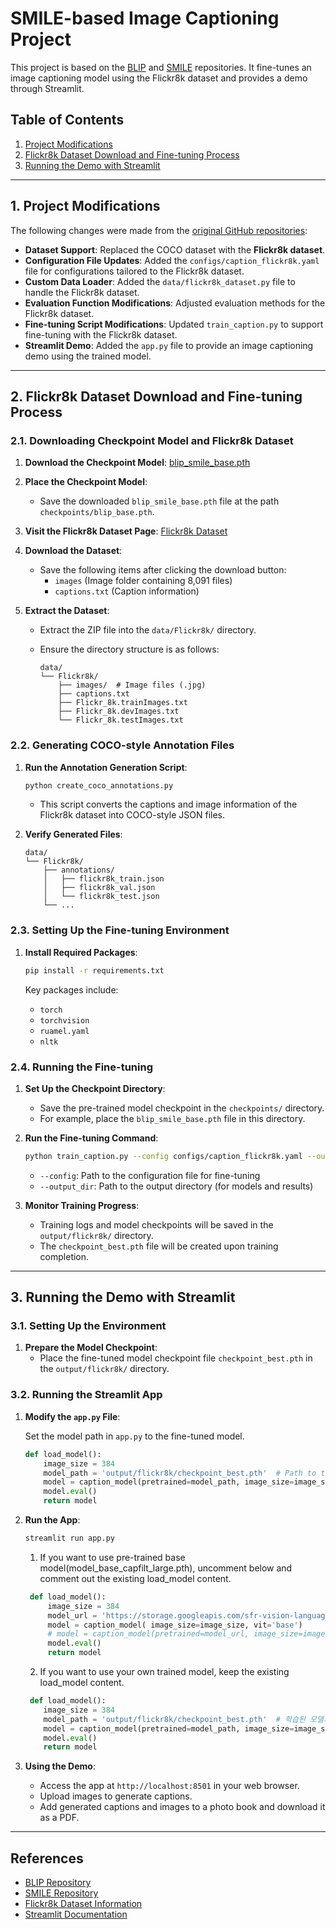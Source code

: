 # SMILE-based Image Captioning Project

This project is based on the [BLIP](https://github.com/salesforce/BLIP) and [SMILE](https://github.com/yuezih/SMILE) repositories. It fine-tunes an image captioning model using the Flickr8k dataset and provides a demo through Streamlit.

## Table of Contents

1. [Project Modifications](#1-project-modifications)
2. [Flickr8k Dataset Download and Fine-tuning Process](#2-flickr8k-dataset-download-and-fine-tuning-process)
3. [Running the Demo with Streamlit](#3-running-the-demo-with-streamlit)

---

## 1. Project Modifications

The following changes were made from the [original GitHub repositories](https://github.com/yuezih/SMILE):

- **Dataset Support**: Replaced the COCO dataset with the **Flickr8k dataset**.
- **Configuration File Updates**: Added the `configs/caption_flickr8k.yaml` file for configurations tailored to the Flickr8k dataset.
- **Custom Data Loader**: Added the `data/flickr8k_dataset.py` file to handle the Flickr8k dataset.
- **Evaluation Function Modifications**: Adjusted evaluation methods for the Flickr8k dataset.
- **Fine-tuning Script Modifications**: Updated `train_caption.py` to support fine-tuning with the Flickr8k dataset.
- **Streamlit Demo**: Added the `app.py` file to provide an image captioning demo using the trained model.

---

## 2. Flickr8k Dataset Download and Fine-tuning Process

### 2.1. Downloading Checkpoint Model and Flickr8k Dataset

1. **Download the Checkpoint Model**: [blip_smile_base.pth](https://huggingface.co/spaces/yuezih/BLIP-SMILE/tree/main/model)
2. **Place the Checkpoint Model**:
   - Save the downloaded `blip_smile_base.pth` file at the path `checkpoints/blip_base.pth`.
3. **Visit the Flickr8k Dataset Page**: [Flickr8k Dataset](https://www.kaggle.com/datasets/adityajn105/flickr8k)
4. **Download the Dataset**:

   - Save the following items after clicking the download button:
     - `images` (Image folder containing 8,091 files)
     - `captions.txt` (Caption information)

5. **Extract the Dataset**:

   - Extract the ZIP file into the `data/Flickr8k/` directory.
   - Ensure the directory structure is as follows:

     ```
     data/
     └── Flickr8k/
         ├── images/  # Image files (.jpg)
         ├── captions.txt
         ├── Flickr_8k.trainImages.txt
         ├── Flickr_8k.devImages.txt
         └── Flickr_8k.testImages.txt
     ```

### 2.2. Generating COCO-style Annotation Files

1. **Run the Annotation Generation Script**:

   ```bash
   python create_coco_annotations.py
   ```

   - This script converts the captions and image information of the Flickr8k dataset into COCO-style JSON files.

2. **Verify Generated Files**:

   ```
   data/
   └── Flickr8k/
       ├── annotations/
       │   ├── flickr8k_train.json
       │   ├── flickr8k_val.json
       │   └── flickr8k_test.json
       └── ...
   ```

### 2.3. Setting Up the Fine-tuning Environment

1. **Install Required Packages**:

   ```bash
   pip install -r requirements.txt
   ```

   Key packages include:

   - `torch`
   - `torchvision`
   - `ruamel.yaml`
   - `nltk`

### 2.4. Running the Fine-tuning

1. **Set Up the Checkpoint Directory**:

   - Save the pre-trained model checkpoint in the `checkpoints/` directory.
   - For example, place the `blip_smile_base.pth` file in this directory.

2. **Run the Fine-tuning Command**:

   ```bash
   python train_caption.py --config configs/caption_flickr8k.yaml --output_dir output/flickr8k
   ```

   - `--config`: Path to the configuration file for fine-tuning
   - `--output_dir`: Path to the output directory (for models and results)

3. **Monitor Training Progress**:
   - Training logs and model checkpoints will be saved in the `output/flickr8k/` directory.
   - The `checkpoint_best.pth` file will be created upon training completion.

---

## 3. Running the Demo with Streamlit

### 3.1. Setting Up the Environment

1. **Prepare the Model Checkpoint**:
   - Place the fine-tuned model checkpoint file `checkpoint_best.pth` in the `output/flickr8k/` directory.

### 3.2. Running the Streamlit App

1. **Modify the `app.py` File**:

   Set the model path in `app.py` to the fine-tuned model.

   ```python
   def load_model():
       image_size = 384
       model_path = 'output/flickr8k/checkpoint_best.pth'  # Path to the fine-tuned model
       model = caption_model(pretrained=model_path, image_size=image_size, vit='base')
       model.eval()
       return model
   ```

2. **Run the App**:

   ```bash
   streamlit run app.py
   ```

   1. If you want to use pre-trained base model(model_base_capfilt_large.pth), uncomment below and comment out the existing load_model content.

   ```python
    def load_model():
        image_size = 384
        model_url = 'https://storage.googleapis.com/sfr-vision-language-research/BLIP/models/model_base_capfilt_large.pth'
        model = caption_model( image_size=image_size, vit='base')
        # model = caption_model(pretrained=model_url, image_size=image_size, vit='base')
        model.eval()
        return model
   ```

   2. If you want to use your own trained model, keep the existing load_model content.

   ```python
    def load_model():
       image_size = 384
       model_path = 'output/flickr8k/checkpoint_best.pth'  # 학습된 모델의 경로
       model = caption_model(pretrained=model_path, image_size=image_size, vit='base')
       model.eval()
       return model
   ```

3. **Using the Demo**:
   - Access the app at `http://localhost:8501` in your web browser.
   - Upload images to generate captions.
   - Add generated captions and images to a photo book and download it as a PDF.

---

## References

- [BLIP Repository](https://github.com/salesforce/BLIP)
- [SMILE Repository](https://github.com/yuezih/SMILE)
- [Flickr8k Dataset Information](https://www.kaggle.com/datasets/adityajn105/flickr8k)
- [Streamlit Documentation](https://streamlit.io/)
